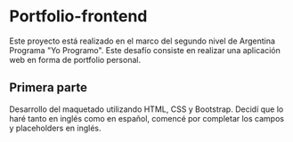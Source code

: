 # Portfolio-frontend

Este proyecto está realizado en el marco del segundo nivel de Argentina Programa "Yo Programo".
Este desafío consiste en realizar una aplicación web en forma de portfolio personal.

## Primera parte
Desarrollo del maquetado utilizando HTML, CSS y Bootstrap.
Decidí que lo haré tanto en inglés como en español, comencé por completar los campos y placeholders en inglés. 
